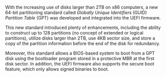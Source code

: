 With the increasing use of disks larger than 2TB on x86 computers, a new 64-bit partitioning standard called _Globally Unique Identifiers_ (GUID) _Partition_ _Table_ (GPT) was developed and integrated into the UEFI firmware.

This new standard introduced plenty of enhancements, including the ability to construct up to 128 partitions (no concept of extended or logical partitions), utilize disks larger than 2TB, use 4KB sector size, and store a copy of the partition information before the end of the disk for redundancy.

Moreover, this standard allows a BIOS-based system to boot from a GPT disk using the bootloader program stored in a protective MBR at the first disk sector. In addition, the UEFI firmware also supports the secure boot feature, which only allows signed binaries to boot.